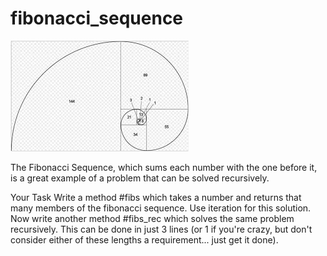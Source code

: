 # fibonacci_sequence
![Image Hover Text](/fib.png)

The Fibonacci Sequence, which sums each number with the one before it, is a great example of a problem that can be solved recursively.

Your Task
Write a method #fibs which takes a number and returns that many members of the fibonacci sequence. Use iteration for this solution.
Now write another method #fibs_rec which solves the same problem recursively. This can be done in just 3 lines (or 1 if you're crazy, but don't consider either of these lengths a requirement... just get it done).

